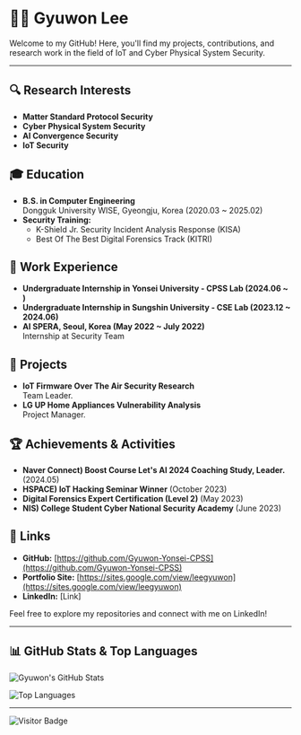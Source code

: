 # 👨‍💻 Gyuwon Lee

Welcome to my GitHub! 
Here, you'll find my projects, contributions, and research work in the field of IoT and Cyber Physical System Security.

---

## 🔍 Research Interests

- **Matter Standard Protocol Security**
- **Cyber Physical System Security**
- **AI Convergence Security**
- **IoT Security**

## 🎓 Education

- **B.S. in Computer Engineering**  
  Dongguk University WISE, Gyeongju, Korea (2020.03 ~ 2025.02)
- **Security Training:**  
  - K-Shield Jr. Security Incident Analysis Response (KISA)
  - Best Of The Best Digital Forensics Track (KITRI)

## 💼 Work Experience

- **Undergraduate Internship in Yonsei University - CPSS Lab (2024.06 ~ )** 
- **Undergraduate Internship in Sungshin University - CSE Lab (2023.12 ~ 2024.06)** 
- **AI SPERA, Seoul, Korea (May 2022 ~ July 2022)**  
  Internship at Security Team

## 🔬 Projects

- **IoT Firmware Over The Air Security Research**  
  Team Leader.
- **LG UP Home Appliances Vulnerability Analysis**  
  Project Manager.

## 🏆 Achievements & Activities

- **Naver Connect) Boost Course Let's AI 2024 Coaching Study, Leader.** (2024.05)
- **HSPACE) IoT Hacking Seminar Winner** (October 2023)
- **Digital Forensics Expert Certification (Level 2)** (May 2023)
- **NIS) College Student Cyber National Security Academy** (June 2023)

## 🔗 Links

- **GitHub:** [https://github.com/Gyuwon-Yonsei-CPSS](https://github.com/Gyuwon-Yonsei-CPSS)
- **Portfolio Site:** [https://sites.google.com/view/leegyuwon](https://sites.google.com/view/leegyuwon)
- **LinkedIn:** [Link]

Feel free to explore my repositories and connect with me on LinkedIn!

---

## 📊 GitHub Stats & Top Languages

![Gyuwon's GitHub Stats](https://github-readme-stats.vercel.app/api?username=Gyuwon-Yonsei-CPSS&show_icons=true&theme=blueberry&hide=prs,issues&bg_color=30,003476,808080&title_color=ffffff&text_color=ffffff)

![Top Languages](https://github-readme-stats.vercel.app/api/top-langs/?username=Gyuwon-Yonsei-CPSS&layout=compact&theme=blueberry&bg_color=30,003476,808080&title_color=ffffff&text_color=ffffff)

---

![Visitor Badge](https://visitor-badge.laobi.icu/badge?page_id=Gyuwon-Yonsei-CPSS.visitor-badge)
